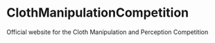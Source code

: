 # ClothManipulationCompetition
Official website for the Cloth Manipulation and Perception Competition
